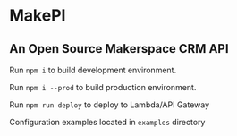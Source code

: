 # MakePI
## An Open Source Makerspace CRM API

Run `npm i` to build development environment.

Run `npm i --prod` to build production environment.

Run `npm run deploy` to deploy to Lambda/API Gateway

Configuration examples located in `examples` directory
